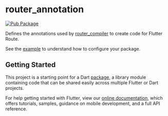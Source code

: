 # router_annotation

[![Pub Package](https://img.shields.io/pub/v/router_annotation.svg)](https://pub.dev/packages/router_annotation)

Defines the annotations used by [router_compiler](https://pub.dev/packages/router_compiler) to create code for Flutter Route.

See the [example](../example) to understand how to configure your package.

## Getting Started

This project is a starting point for a Dart
[package](https://flutter.dev/developing-packages/),
a library module containing code that can be shared easily across
multiple Flutter or Dart projects.

For help getting started with Flutter, view our 
[online documentation](https://flutter.dev/docs), which offers tutorials, 
samples, guidance on mobile development, and a full API reference.
